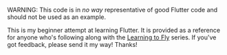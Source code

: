 WARNING: This code is in _no way_ representative of good Flutter code and should not be used as an example. 

This is my beginner attempt at learning Flutter. It is provided as a reference for anyone who's following along with the [Learning to Fly](https://youtu.be/CkcvVZZEsJE) series. If you've got feedback, please send it my way! Thanks!

